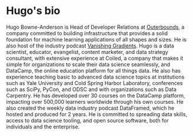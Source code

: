 # Hugo's bio

Hugo Bowne-Anderson is Head of Developer Relations at [Outerbounds](https://outerbounds.com/), a company committed to building infrastructure that provides a solid foundation for machine learning applications of all shapes and sizes. He is also host of the industry podcast [Vanishing Gradients](https://vanishinggradients.fireside.fm/). Hugo is a data scientist, educator, evangelist, content marketer, and data strategy consultant, with extensive experience at Coiled, a company that makes it simple for organizations to scale their data science seamlessly, and DataCamp, the online education platform for all things data. He also has experience teaching basic to advanced data science topics at institutions such as Yale University and Cold Spring Harbor Laboratory, conferences such as SciPy, PyCon, and ODSC and with organizations such as Data Carpentry. He has developed over 30 courses on the DataCamp platform, impacting over 500,000 learners worldwide through his own courses. He also created the weekly data industry podcast DataFramed, which he hosted and produced for 2 years. He is committed to spreading data skills, access to data science tooling, and open source software, both for individuals and the enterprise.
